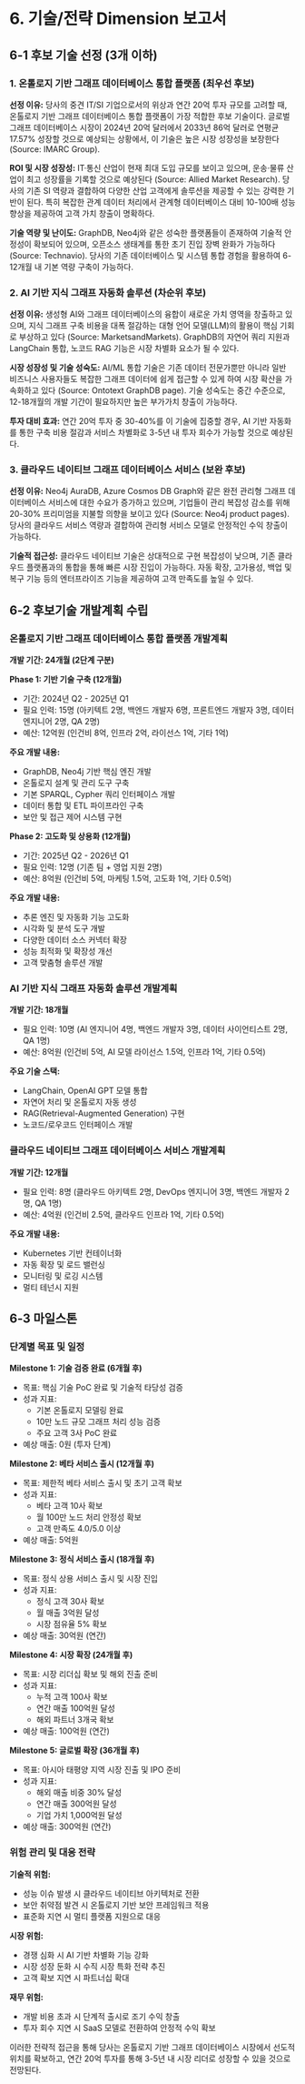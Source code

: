# 6. 기술/전략 Dimension 보고서

## 6-1 후보 기술 선정 (3개 이하)

### 1. 온톨로지 기반 그래프 데이터베이스 통합 플랫폼 (최우선 후보)

**선정 이유:**
당사의 중견 IT/SI 기업으로서의 위상과 연간 20억 투자 규모를 고려할 때, 온톨로지 기반 그래프 데이터베이스 통합 플랫폼이 가장 적합한 후보 기술이다. 글로벌 그래프 데이터베이스 시장이 2024년 20억 달러에서 2033년 86억 달러로 연평균 17.57% 성장할 것으로 예상되는 상황에서, 이 기술은 높은 시장 성장성을 보장한다 (Source: IMARC Group). 

**ROI 및 시장 성장성:** 
IT·통신 산업이 현재 최대 도입 규모를 보이고 있으며, 운송·물류 산업이 최고 성장률을 기록할 것으로 예상된다 (Source: Allied Market Research). 당사의 기존 SI 역량과 결합하여 다양한 산업 고객에게 솔루션을 제공할 수 있는 강력한 기반이 된다. 특히 복잡한 관계 데이터 처리에서 관계형 데이터베이스 대비 10-100배 성능 향상을 제공하여 고객 가치 창출이 명확하다.

**기술 역량 및 난이도:**
GraphDB, Neo4j와 같은 성숙한 플랫폼들이 존재하여 기술적 안정성이 확보되어 있으며, 오픈소스 생태계를 통한 초기 진입 장벽 완화가 가능하다 (Source: Technavio). 당사의 기존 데이터베이스 및 시스템 통합 경험을 활용하여 6-12개월 내 기본 역량 구축이 가능하다.

### 2. AI 기반 지식 그래프 자동화 솔루션 (차순위 후보)

**선정 이유:**
생성형 AI와 그래프 데이터베이스의 융합이 새로운 가치 영역을 창출하고 있으며, 지식 그래프 구축 비용을 대폭 절감하는 대형 언어 모델(LLM)의 활용이 핵심 기회로 부상하고 있다 (Source: MarketsandMarkets). GraphDB의 자연어 쿼리 지원과 LangChain 통합, 노코드 RAG 기능은 시장 차별화 요소가 될 수 있다.

**시장 성장성 및 기술 성숙도:**
AI/ML 통합 기술은 기존 데이터 전문가뿐만 아니라 일반 비즈니스 사용자들도 복잡한 그래프 데이터에 쉽게 접근할 수 있게 하여 시장 확산을 가속화하고 있다 (Source: Ontotext GraphDB page). 기술 성숙도는 중간 수준으로, 12-18개월의 개발 기간이 필요하지만 높은 부가가치 창출이 가능하다.

**투자 대비 효과:**
연간 20억 투자 중 30-40%를 이 기술에 집중할 경우, AI 기반 자동화를 통한 구축 비용 절감과 서비스 차별화로 3-5년 내 투자 회수가 가능할 것으로 예상된다.

### 3. 클라우드 네이티브 그래프 데이터베이스 서비스 (보완 후보)

**선정 이유:**
Neo4j AuraDB, Azure Cosmos DB Graph와 같은 완전 관리형 그래프 데이터베이스 서비스에 대한 수요가 증가하고 있으며, 기업들이 관리 복잡성 감소를 위해 20-30% 프리미엄을 지불할 의향을 보이고 있다 (Source: Neo4j product pages). 당사의 클라우드 서비스 역량과 결합하여 관리형 서비스 모델로 안정적인 수익 창출이 가능하다.

**기술적 접근성:**
클라우드 네이티브 기술은 상대적으로 구현 복잡성이 낮으며, 기존 클라우드 플랫폼과의 통합을 통해 빠른 시장 진입이 가능하다. 자동 확장, 고가용성, 백업 및 복구 기능 등의 엔터프라이즈 기능을 제공하여 고객 만족도를 높일 수 있다.

## 6-2 후보기술 개발계획 수립

### 온톨로지 기반 그래프 데이터베이스 통합 플랫폼 개발계획

**개발 기간: 24개월 (2단계 구분)**

**Phase 1: 기반 기술 구축 (12개월)**
- 기간: 2024년 Q2 - 2025년 Q1
- 필요 인력: 15명 (아키텍트 2명, 백엔드 개발자 6명, 프론트엔드 개발자 3명, 데이터 엔지니어 2명, QA 2명)
- 예산: 12억원 (인건비 8억, 인프라 2억, 라이선스 1억, 기타 1억)

**주요 개발 내용:**
- GraphDB, Neo4j 기반 핵심 엔진 개발
- 온톨로지 설계 및 관리 도구 구축
- 기본 SPARQL, Cypher 쿼리 인터페이스 개발
- 데이터 통합 및 ETL 파이프라인 구축
- 보안 및 접근 제어 시스템 구현

**Phase 2: 고도화 및 상용화 (12개월)**
- 기간: 2025년 Q2 - 2026년 Q1
- 필요 인력: 12명 (기존 팀 + 영업 지원 2명)
- 예산: 8억원 (인건비 5억, 마케팅 1.5억, 고도화 1억, 기타 0.5억)

**주요 개발 내용:**
- 추론 엔진 및 자동화 기능 고도화
- 시각화 및 분석 도구 개발
- 다양한 데이터 소스 커넥터 확장
- 성능 최적화 및 확장성 개선
- 고객 맞춤형 솔루션 개발

### AI 기반 지식 그래프 자동화 솔루션 개발계획

**개발 기간: 18개월**
- 필요 인력: 10명 (AI 엔지니어 4명, 백엔드 개발자 3명, 데이터 사이언티스트 2명, QA 1명)
- 예산: 8억원 (인건비 5억, AI 모델 라이선스 1.5억, 인프라 1억, 기타 0.5억)

**주요 기술 스택:**
- LangChain, OpenAI GPT 모델 통합
- 자연어 처리 및 온톨로지 자동 생성
- RAG(Retrieval-Augmented Generation) 구현
- 노코드/로우코드 인터페이스 개발

### 클라우드 네이티브 그래프 데이터베이스 서비스 개발계획

**개발 기간: 12개월**
- 필요 인력: 8명 (클라우드 아키텍트 2명, DevOps 엔지니어 3명, 백엔드 개발자 2명, QA 1명)
- 예산: 4억원 (인건비 2.5억, 클라우드 인프라 1억, 기타 0.5억)

**주요 개발 내용:**
- Kubernetes 기반 컨테이너화
- 자동 확장 및 로드 밸런싱
- 모니터링 및 로깅 시스템
- 멀티 테넌시 지원

## 6-3 마일스톤

### 단계별 목표 및 일정

**Milestone 1: 기술 검증 완료 (6개월 후)**
- 목표: 핵심 기술 PoC 완료 및 기술적 타당성 검증
- 성과 지표: 
  - 기본 온톨로지 모델링 완료
  - 10만 노드 규모 그래프 처리 성능 검증
  - 주요 고객 3사 PoC 완료
- 예상 매출: 0원 (투자 단계)

**Milestone 2: 베타 서비스 출시 (12개월 후)**
- 목표: 제한적 베타 서비스 출시 및 초기 고객 확보
- 성과 지표:
  - 베타 고객 10사 확보
  - 월 100만 노드 처리 안정성 확보
  - 고객 만족도 4.0/5.0 이상
- 예상 매출: 5억원

**Milestone 3: 정식 서비스 출시 (18개월 후)**
- 목표: 정식 상용 서비스 출시 및 시장 진입
- 성과 지표:
  - 정식 고객 30사 확보
  - 월 매출 3억원 달성
  - 시장 점유율 5% 확보
- 예상 매출: 30억원 (연간)

**Milestone 4: 시장 확장 (24개월 후)**
- 목표: 시장 리더십 확보 및 해외 진출 준비
- 성과 지표:
  - 누적 고객 100사 확보
  - 연간 매출 100억원 달성
  - 해외 파트너 3개국 확보
- 예상 매출: 100억원 (연간)

**Milestone 5: 글로벌 확장 (36개월 후)**
- 목표: 아시아 태평양 지역 시장 진출 및 IPO 준비
- 성과 지표:
  - 해외 매출 비중 30% 달성
  - 연간 매출 300억원 달성
  - 기업 가치 1,000억원 달성
- 예상 매출: 300억원 (연간)

### 위험 관리 및 대응 전략

**기술적 위험:**
- 성능 이슈 발생 시 클라우드 네이티브 아키텍처로 전환
- 보안 취약점 발견 시 온톨로지 기반 보안 프레임워크 적용
- 표준화 지연 시 멀티 플랫폼 지원으로 대응

**시장 위험:**
- 경쟁 심화 시 AI 기반 차별화 기능 강화
- 시장 성장 둔화 시 수직 시장 특화 전략 추진
- 고객 확보 지연 시 파트너십 확대

**재무 위험:**
- 개발 비용 초과 시 단계적 출시로 조기 수익 창출
- 투자 회수 지연 시 SaaS 모델로 전환하여 안정적 수익 확보

이러한 전략적 접근을 통해 당사는 온톨로지 기반 그래프 데이터베이스 시장에서 선도적 위치를 확보하고, 연간 20억 투자를 통해 3-5년 내 시장 리더로 성장할 수 있을 것으로 전망된다.